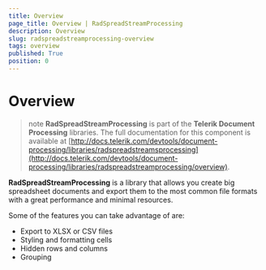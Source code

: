 ```yaml
---
title: Overview
page_title: Overview | RadSpreadStreamProcessing
description: Overview
slug: radspreadstreamprocessing-overview
tags: overview
published: True
position: 0
---
```


# Overview

>note __RadSpreadStreamProcessing__ is part of the __Telerik Document Processing__ libraries. The full documentation for this component is available at [http://docs.telerik.com/devtools/document-processing/libraries/radspreadstreamsprocessing](http://docs.telerik.com/devtools/document-processing/libraries/radspreadstreamprocessing/overview).

__RadSpreadStreamProcessing__ is a library that allows you create big spreadsheet documents and export them to the most common file formats with a great performance and minimal resources.

Some of the features you can take advantage of are:

- Export to XLSX or CSV files
- Styling and formatting cells
- Hidden rows and columns
- Grouping